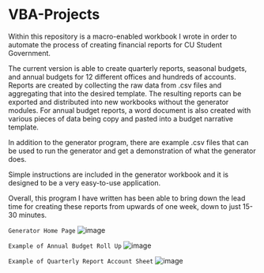 # VBA-Projects
Within this repository is a macro-enabled workbook I wrote in order to automate the process of creating financial reports for CU Student Government.

The current version is able to create quarterly reports, seasonal budgets, and annual budgets for 12 different offices and hundreds of accounts. Reports are created by collecting the raw data from .csv files and aggregating that into the desired template. The resulting reports can be exported and distributed into new workbooks without the generator modules. For annual budget reports, a word document is also created with various pieces of data being copy and pasted into a budget narrative template. 

In addition to the generator program, there are example .csv files that can be used to run the generator and get a demonstration of what the generator does.

Simple instructions are included in the generator workbook and it is designed to be a very easy-to-use application.

Overall, this program I have written has been able to bring down the lead time for creating these reports from upwards of one week, down to just 15-30 minutes. 

`Generator Home Page`
![image](https://user-images.githubusercontent.com/35757276/109447297-9860c700-7a00-11eb-9f57-f9d293bc0d7e.png)


`Example of Annual Budget Roll Up`
![image](https://user-images.githubusercontent.com/35757276/109447528-1f15a400-7a01-11eb-8017-63cf7c92daae.png)


`Example of Quarterly Report Account Sheet`
![image](https://user-images.githubusercontent.com/35757276/109447791-bc70d800-7a01-11eb-93df-42dc81c72ca6.png)

